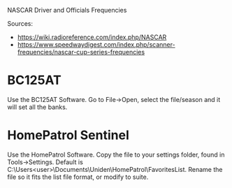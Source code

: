 NASCAR Driver and Officials Frequencies

Sources: 
* https://wiki.radioreference.com/index.php/NASCAR
* https://www.speedwaydigest.com/index.php/scanner-frequencies/nascar-cup-series-frequencies

# BC125AT

Use the BC125AT Software.  Go to File->Open, select the file/season and it will set all the banks.

# HomePatrol Sentinel

Use the HomePatrol Software.  Copy the file to your settings folder, found in Tools->Settings.  Default is C:\Users\<user>\Documents\Uniden\HomePatrol\FavoritesList.  Rename the file so it fits the list file format, or modify to suite.